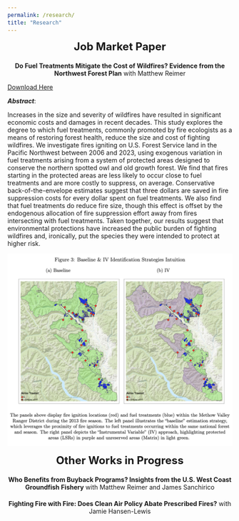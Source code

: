 ```yaml
---
permalink: /research/
title: "Research"
---
```


<div style="text-align: center; font-size: 24px; font-weight: bold; margin-bottom: 20px;">
  Job Market Paper
</div>
<!-- Add a smaller margin to control spacing -->

<center><b>Do Fuel Treatments Mitigate the Cost of Wildfires? Evidence from the Northwest Forest Plan</b> with Matthew Reimer</center>

[Download Here](https://frederikstrabo.github.io/files/Strabo_JMP.pdf)




***Abstract***:

Increases in the size and severity of wildfires have resulted in significant economic costs and damages in recent decades. This study explores the degree to which fuel treatments, commonly promoted by fire ecologists as a means of restoring forest health, reduce the size and cost of fighting wildfires. We investigate fires igniting on U.S. Forest Service land in the Pacific Northwest between 2006 and 2023, using exogenous variation in fuel treatments arising from a system of protected areas designed to conserve the northern spotted owl and old growth forest. We find that fires starting in the protected areas are less likely to occur close to fuel treatments and are more costly to suppress, on average. Conservative back-of-the-envelope estimates suggest that three dollars are saved in fire suppression costs for every dollar spent on fuel treatments. We also find that fuel treatments do reduce fire size, though this effect is offset by the endogenous allocation of fire suppression effort away from fires intersecting with fuel treatments. Taken together, our results suggest that environmental protections have increased the public burden of fighting wildfires and, ironically, put the species they were intended to protect at higher risk.

![](/images/IV_Intuition.png)



<div style="text-align: center; font-size: 24px; font-weight: bold; margin-bottom: 20px;">
  Other Works in Progress
</div>

<center><b>Who Benefits from Buyback Programs? Insights from the U.S. West Coast Groundfish Fishery</b> with Matthew Reimer and James Sanchirico</center>

<div style="margin-bottom: 20px;"></div>

<center><b> Fighting Fire with Fire: Does Clean Air Policy Abate Prescribed Fires?</b> with Jamie Hansen-Lewis</center>


